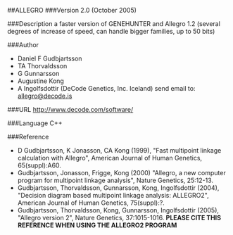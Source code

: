 ##ALLEGRO
###Version
2.0 (October 2005)

###Description
a faster version of GENEHUNTER and Allegro 1.2 (several degrees of increase of speed, can handle bigger families, up to 50 bits)

###Author
* Daniel F Gudbjartsson
* TA Thorvaldsson
* G Gunnarsson
* Augustine Kong
* A Ingolfsdottir (DeCode Genetics, Inc. Iceland) send email to: allegro@decode.is

###URL
http://www.decode.com/software/

###Language
C++

###Reference
* D Gudbjartsson, K Jonasson, CA Kong (1999), "Fast multipoint linkage calculation with Allegro", American Journal of Human Genetics, 65(suppl):A60.
* Gudbjartsson, Jonasson, Frigge, Kong (2000) "Allegro, a new computer program for multipoint linkage analysis", Nature Genetics, 25:12-13.
* Gudbjartsson, Thorvaldsson, Gunnarsson, Kong, Ingolfsdottir (2004), "Decision diagram based multipoint linkage analysis: ALLEGRO2", American Journal of Human Genetics, 75(suppl):?.
* Gudbjartsson, Thorvaldsson, Kong, Gunnarsson, Ingolfsdottir (2005), "Allegro version 2", Nature Genetics, 37:1015-1016\. **PLEASE CITE THIS REFERENCE WHEN USING THE ALLEGRO2 PROGRAM**


